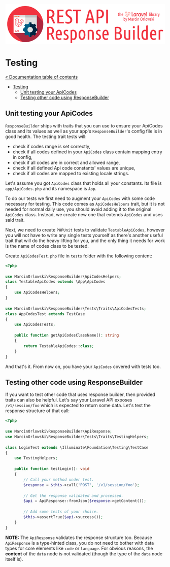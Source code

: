 ![REST API Response Builder for Laravel](../artwork/laravel-api-response-builder-logo.png)

# Testing #

[« Documentation table of contents](README.md)

* [Testing](testing.md)
  * [Unit testing your ApiCodes](#unit-testing-your-apicodes)
  * [Testing other code using ResponseBuilder](#testing-other-code-using-responsebuilder)

## Unit testing your ApiCodes ##

`ResponseBuilder` ships with traits that you can use to ensure your ApiCodes class and its values as
well as your app's `ResponseBuilder`'s config file is in good health. The testing trait tests will:

* check if codes range is set correctly,
* check if all codes defined in your `ApiCodes` class contain mapping entry in config,
* check if all codes are in correct and allowed range,
* check if all defined Api code constants' values are unique,
* check if all codes are mapped to existing locale strings.

Let's assume you got `ApiCodes` class that holds all your constants. Its file is `app/ApiCodes.php`
and its namespace is `App`.

To do our tests we first need to augment your `ApiCodes` with some code necessary for testing. This
code comes as `ApiCodesHelpers` trait, but it is not needed for normal daily use, you should avoid
adding it to the original `ApiCodes` class. Instead, we create new one that extends `ApiCodes` and
uses said trait.

Next, we need to create `PHPUnit` tests to validate `TestableApiCodes`, however you will not have to
write any single tests yourself as there's another useful trait that will do the heavy lifting for
you, and the only thing it needs for work is the name of codes class to be tested.

Create `ApiCodesTest.php` file in `tests` folder with the following content:

```php
<?php

use MarcinOrlowski\ResponseBuilder\ApiCodesHelpers;
class TestableApiCodes extends \App\ApiCodes
{
    use ApiCodesHelpers;
}

use MarcinOrlowski\ResponseBuilder\Tests\Traits\ApiCodesTests;
class AppCodesTest extends TestCase
{
    use ApiCodesTests;

    public function getApiCodesClassName(): string
    {
        return TestableApiCodes::class;
    }
}
```

And that's it. From now on, you have your `ApiCodes` covered with tests too.

## Testing other code using ResponseBuilder ##

If you want to test other code that uses response builder, then provided traits can also be helpful.
Let's say your Laravel API exposes `/v1/session/foo` which is expected to return some data. Let's
test the response structure of that call:

```php
<?php

use MarcinOrlowski\ResponseBuilder\ApiResponse;
use MarcinOrlowski\ResponseBuilder\Tests\Traits\TestingHelpers;

class LoginTest extends \Illuminate\Foundation\Testing\TestCase
{
    use TestingHelpers;

    public function testLogin(): void
    {
        // Call your method under test.
        $response = $this->call('POST', '/v1/session/foo');

        // Get the response validated and processed.
        $api = ApiResponse::fromJson($response->getContent());

        // Add some tests of your choice.
        $this->assertTrue($api->success());
    }
}
```

**NOTE:** The `ApiResponse` validates the response structure too. Because `ApiResponse` is a
type-hinted class, you do not need to bother with data types for core elements like `code` or
`language`. For obvious reasons, the **content** of the `data` node is not validated (though the
type of the `data` node itself is).

